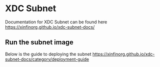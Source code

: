 # XDC Subnet
Documentation for XDC Subnet can be found here
https://xinfinorg.github.io/xdc-subnet-docs/

## Run the subnet image
Below is the guide to deploying the subnet
https://xinfinorg.github.io/xdc-subnet-docs/category/deployment-guide